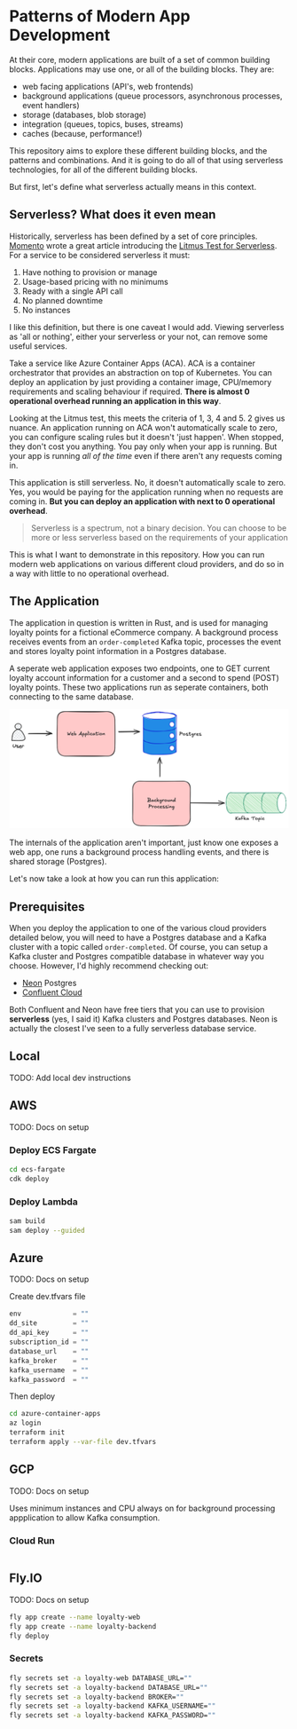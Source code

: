 # Patterns of Modern App Development

At their core, modern applications are built of a set of common building blocks. Applications may use one, or all of the building blocks. They are:

- web facing applications (API's, web frontends)
- background applications (queue processors, asynchronous processes, event handlers)
- storage (databases, blob storage)
- integration (queues, topics, buses, streams)
- caches (because, performance!)

This repository aims to explore these different building blocks, and the patterns and combinations. And it is going to do all of that using serverless technologies, for all of the different building blocks.

But first, let's define what serverless actually means in this context.

## Serverless? What does it even mean

Historically, serverless has been defined by a set of core principles. [Momento](https://gomomento.com) wrote a great article introducing the [Litmus Test for Serverless](https://www.gomomento.com/blog/fighting-off-fake-serverless-bandits-with-the-true-definition-of-serverless/). For a service to be considered serverless it must:

1. Have nothing to provision or manage
2. Usage-based pricing with no minimums
3. Ready with a single API call
4. No planned downtime
5. No instances

I like this definition, but there is one caveat I would add. Viewing serverless as 'all or nothing', either your serverless or your not, can remove some useful services.

Take a service like Azure Container Apps (ACA). ACA is a container orchestrator that provides an abstraction on top of Kubernetes. You can deploy an application by just providing a container image, CPU/memory requirements and scaling behaviour if required. **There is almost 0 operational overhead running an application in this way**.

Looking at the Litmus test, this meets the criteria of 1, 3, 4 and 5. 2 gives us nuance. An application running on ACA won't automatically scale to zero, you can configure scaling rules but it doesn't 'just happen'. When stopped, they don't cost you anything. You pay only when your app is running. But your app is running *all of the time* even if there aren't any requests coming in. 

This application is still serverless. No, it doesn't automatically scale to zero. Yes, you would be paying for the application running when no requests are coming in. **But you can deploy an application with next to 0 operational overhead**.

> Serverless is a spectrum, not a binary decision. You can choose to be more or less serverless based on the requirements of your application

This is what I want to demonstrate in this repository. How you can run modern web applications on various different cloud providers, and do so in a way with little to no operational overhead.

## The Application

The application in question is written in Rust, and is used for managing loyalty points for a fictional eCommerce company. A background process receives events from an `order-completed` Kafka topic, processes the event and stores loyalty point information in a Postgres database.

A seperate web application exposes two endpoints, one to GET current loyalty account information for a customer and a second to spend (POST) loyalty points. These two applications run as seperate containers, both connecting to the same database.

![Architecture Diagram](assets/arch-diagram.png)

The internals of the application aren't important, just know one exposes a web app, one runs a background process handling events, and there is shared storage (Postgres).

Let's now take a look at how you can run this application:

## Prerequisites

When you deploy the application to one of the various cloud providers detailed below, you will need to have a Postgres database and a Kafka cluster with a topic called `order-completed`. Of course, you can setup a Kafka cluster and Postgres compatible database in whatever way you choose. However, I'd highly recommend checking out:

- [Neon](https://neon.tech/) Postgres
- [Confluent Cloud](https://www.confluent.io/)

Both Confluent and Neon have free tiers that you can use to provision **serverless** (yes, I said it) Kafka clusters and Postgres databases. Neon is actually the closest I've seen to a fully serverless database service.

## Local

TODO: Add local dev instructions

## AWS

TODO: Docs on setup

### Deploy ECS Fargate

```sh
cd ecs-fargate
cdk deploy
```

### Deploy Lambda

```sh
sam build
sam deploy --guided
```

## Azure

TODO: Docs on setup

Create dev.tfvars file

```tf
env             = ""
dd_site         = ""
dd_api_key      = ""
subscription_id = ""
database_url    = ""
kafka_broker    = ""
kafka_username  = ""
kafka_password  = ""
```

Then deploy

```sh
cd azure-container-apps
az login
terraform init
terraform apply --var-file dev.tfvars
```

## GCP

TODO: Docs on setup

Uses minimum instances and CPU always on for background processing appplication to allow Kafka consumption.

### Cloud Run

```sh

```

## Fly.IO

TODO: Docs on setup

```sh
fly app create --name loyalty-web
fly app create --name loyalty-backend
fly deploy
```

### Secrets

```sh
fly secrets set -a loyalty-web DATABASE_URL=""
fly secrets set -a loyalty-backend DATABASE_URL=""
fly secrets set -a loyalty-backend BROKER=""
fly secrets set -a loyalty-backend KAFKA_USERNAME=""
fly secrets set -a loyalty-backend KAFKA_PASSWORD=""
```
